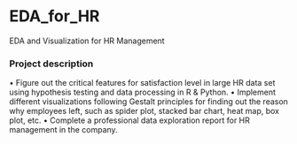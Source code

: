 # EDA_for_HR
EDA and Visualization for HR Management

### Project description
• Figure out the critical features for satisfaction level in large HR data set using hypothesis testing and data processing in R & Python.
• Implement different visualizations following Gestalt principles for finding out the reason why employees left, such as spider plot, stacked bar chart, heat map, box plot, etc.
• Complete a professional data exploration report for HR management in the company.
